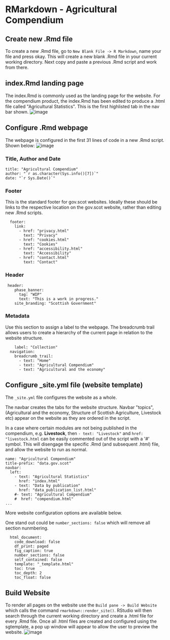 # RMarkdown - Agricultural Compendium

## Create new .Rmd file

To create a new .Rmd file, go to ``` New Blank File -> R Markdown ```, name your file and press okay. This will create a new blank .Rmd file in your current working directory. Next copy and paste a previous .Rmd script and work from there.

## index.Rmd landing page
The index.Rmd is commonly used as the landing page for the website. For the compendium product, the index.Rmd has been edited to produce a .html file called "Agricultural Statistics". This is the first highlisted tab in the nav bar shown.
![image](https://github.com/DavidFrenchSG/compendium_data_gov_scot/assets/144359744/172bfeba-b961-4f48-beae-8234eae2db16)

## Configure .Rmd webpage
The webpage is configured in the first 31 lines of code in a new .Rmd script. Shown below:
![image](https://github.com/DavidFrenchSG/compendium_data_gov_scot/assets/144359744/6a705ca2-9bbd-4e10-bdbf-d5ca627f6e55)
### Title, Author and Date
```
title: "Agricultural Compendium"
author: "`r as.character(Sys.info()[7])`"
date: "`r Sys.Date()`"
```
### Footer
This is the standard footer for gov.scot websites. Ideally these should be links to the respective location on the gov.scot website, rather than editing new .Rmd scripts.
```
  footer:
    link:
      - href: "privacy.html"
        text: "Privacy"
      - href: "cookies.html"
        text: "Cookies"
      - href: "accessibility.html"
        text: "Accessibility"
      - href: "contact.html"
        text: "Contact"
```
### Header
```
 header:
    phase_banner:
      tag: "WIP"
      text: "This is a work in progress."
    site_branding: "Scottish Government"
```
### Metadata
Use this section to assign a  label to the webpage. The breadcrumb trail allows users to create a hierarchy of the current page in relation to the website structure.
```  metadata:
    label: "Collection"
  navigation:
    breadcrumb_trail:
      - text: "Home"
      - text: "Agricultural Compendium"
      - text: "Agricultural and the economy"
```
## Configure _site.yml file (website template)
The ```_site.yml``` file configures the website as a whole. 

The navbar creates the tabs for the website structure. Navbar "topics", (Agricultural and the economy, Structure of Scottish Agriculture, Livestock etc) appear on the website as they are ordered in the script.

In a case where certain modules are not being published in the compendium, e.g. **Livestock**, then ``` - text: "Livestock" ``` and ``` href: "livestock.html ``` can be easily commented out of the script with a '#' symbol. This will disengage the specific .Rmd (and subsequent .html) file, and allow the website to run as normal.
```
name: "Agricultural Compendium"
title-prefix: "data.gov.scot"
navbar:
  left:
    - text: "Agricultural Statistics"
      href: "index.html"
    - text: "Data by publication"
      href: "data_publication_list.html"
    #- text: "Agricultural Compendium"
    #  href: "compendium.html"
...
```
More website configuration options are available below.

One stand out could be ```number_sections: false``` which will remove all section nunmbering.
```output:
  html_document:
    code_download: false
    df_print: paged
    fig_caption: true
    number_sections: false
    self_contained: false
    template: "_template.html"
    toc: true
    toc_depth: 2
    toc_float: false
```

## Build Website
To render all pages on the website use the ```Build pane -> Build Website``` which calls the command ``` rmarkdown::render_site() ```. RStudio will then search through the current working directory and create a .html file for every .Rmd file. Once all .html files are created and configured using the sgtemplate, a pop up window will appear to allow the user to preview the website.
![image](https://github.com/DavidFrenchSG/compendium_data_gov_scot/assets/144359744/324104f9-1173-496d-8599-2f61f61739ae)
